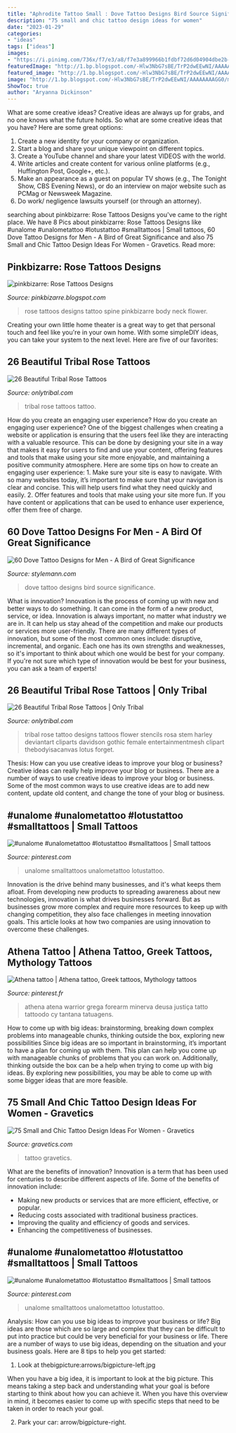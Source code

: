 ```yaml
---
title: "Aphrodite Tattoo Small : Dove Tattoo Designs Bird Source Significance"
description: "75 small and chic tattoo design ideas for women"
date: "2023-01-29"
categories:
- "ideas"
tags: ["ideas"]
images:
- "https://i.pinimg.com/736x/f7/e3/a8/f7e3a899966b1fdbf72d6d04904dbe2b--zeus-tattoo-athena-tattoo.jpg"
featuredImage: "http://1.bp.blogspot.com/-Hlw3NbG7sBE/TrP2dwEEwNI/AAAAAAAAGG0/mhTrivzVte0/s1600/2011-rose-tattoos-on-back-body.jpg"
featured_image: "http://1.bp.blogspot.com/-Hlw3NbG7sBE/TrP2dwEEwNI/AAAAAAAAGG0/mhTrivzVte0/s1600/2011-rose-tattoos-on-back-body.jpg"
image: "http://1.bp.blogspot.com/-Hlw3NbG7sBE/TrP2dwEEwNI/AAAAAAAAGG0/mhTrivzVte0/s1600/2011-rose-tattoos-on-back-body.jpg"
ShowToc: true
author: "Aryanna Dickinson"
---
```



What are some creative ideas?
Creative ideas are always up for grabs, and no one knows what the future holds. So what are some creative ideas that you have? Here are some great options: 
1. Create a new identity for your company or organization.
2. Start a blog and share your unique viewpoint on different topics.
3. Create a YouTube channel and share your latest VIDEOS with the world. 
4. Write articles and create content for various online platforms (e.g., Huffington Post, Google+, etc.). 
5. Make an appearance as a guest on popular TV shows (e.g., The Tonight Show, CBS Evening News), or do an interview on major website such as PCMag or Newsweek Magazine. 
6. Do work/ negligence lawsuits yourself (or through an attorney).

	

		
searching about pinkbizarre: Rose Tattoos Designs you've came to the right place. We have 8 Pics about pinkbizarre: Rose Tattoos Designs like #unalome #unalometattoo #lotustattoo #smalltattoos | Small tattoos, 60 Dove Tattoo Designs for Men - A Bird of Great Significance and also 75 Small and Chic Tattoo Design Ideas For Women - Gravetics. Read more:
		
    
## Pinkbizarre: Rose Tattoos Designs

<img loading=lazy src="http://1.bp.blogspot.com/-Hlw3NbG7sBE/TrP2dwEEwNI/AAAAAAAAGG0/mhTrivzVte0/s1600/2011-rose-tattoos-on-back-body.jpg" onerror="this.onerror=null;this.src='https://tse1.mm.bing.net/th?id=OIP.Btj6oQirZWC9UQu7vscigQAAAA&amp;pid=15.1';" alt="pinkbizarre: Rose Tattoos Designs">

_Source: pinkbizarre.blogspot.com_

>rose tattoos designs tattoo spine pinkbizarre body neck flower. 

	

Creating your own little home theater is a great way to get that personal touch and feel like you're in your own home. With some simpleDIY ideas, you can take your system to the next level. Here are five of our favorites: 

    
## 26 Beautiful Tribal Rose Tattoos

<img loading=lazy src="http://www.onlytribal.com/wp-content/uploads/2015/12/Rose-Tattoo-Tribal.jpg" onerror="this.onerror=null;this.src='https://tse4.mm.bing.net/th?id=OIP.o8awhXVucoK0puFevF0DwQHaMY&amp;pid=15.1';" alt="26 Beautiful Tribal Rose Tattoos">

_Source: onlytribal.com_

>tribal rose tattoos tattoo. 

	

How do you create an engaging user experience?
How do you create an engaging user experience? One of the biggest challenges when creating a website or application is ensuring that the users feel like they are interacting with a valuable resource. This can be done by designing your site in a way that makes it easy for users to find and use your content, offering features and tools that make using your site more enjoyable, and maintaining a positive community atmosphere. Here are some tips on how to create an engaging user experience: 1. Make sure your site is easy to navigate. With so many websites today, it’s important to make sure that your navigation is clear and concise. This will help users find what they need quickly and easily. 2. Offer features and tools that make using your site more fun. If you have content or applications that can be used to enhance user experience, offer them free of charge.

    
## 60 Dove Tattoo Designs For Men - A Bird Of Great Significance

<img loading=lazy src="http://stylemann.com/wp-content/uploads/2016/11/Dove-Tattoo-18-650x650.jpg" onerror="this.onerror=null;this.src='https://tse4.mm.bing.net/th?id=OIP.kXMaHzMnJRkctsLFsw0vnwHaHa&amp;pid=15.1';" alt="60 Dove Tattoo Designs for Men - A Bird of Great Significance">

_Source: stylemann.com_

>dove tattoo designs bird source significance. 

	

What is innovation?
Innovation is the process of coming up with new and better ways to do something. It can come in the form of a new product, service, or idea. Innovation is always important, no matter what industry we are in. It can help us stay ahead of the competition and make our products or services more user-friendly.
There are many different types of innovation, but some of the most common ones include: disruptive, incremental, and organic. Each one has its own strengths and weaknesses, so it's important to think about which one would be best for your company. If you're not sure which type of innovation would be best for your business, you can ask a team of experts!

    
## 26 Beautiful Tribal Rose Tattoos | Only Tribal

<img loading=lazy src="https://www.onlytribal.com/wp-content/uploads/2015/12/Tribal-Tattoo-Rose.jpg" onerror="this.onerror=null;this.src='https://tse3.mm.bing.net/th?id=OIP.9lbfk4CikaqbeCjeQIQrXgHaMO&amp;pid=15.1';" alt="26 Beautiful Tribal Rose Tattoos | Only Tribal">

_Source: onlytribal.com_

>tribal rose tattoo designs tattoos flower stencils rosa stem harley deviantart cliparts davidson gothic female entertainmentmesh clipart thebodyisacanvas lotus forget. 

	

Thesis: How can you use creative ideas to improve your blog or business?
Creative ideas can really help improve your blog or business. There are a number of ways to use creative ideas to improve your blog or business. Some of the most common ways to use creative ideas are to add new content, update old content, and change the tone of your blog or business.

    
## #unalome #unalometattoo #lotustattoo #smalltattoos | Small Tattoos

<img loading=lazy src="https://i.pinimg.com/736x/4d/1f/cc/4d1fcc2c921f1909bfd36a32c74a6b40.jpg" onerror="this.onerror=null;this.src='https://tse2.mm.bing.net/th?id=OIP.bS2D3MJjvjBVtlAKYz6Y2gHaHP&amp;pid=15.1';" alt="#unalome #unalometattoo #lotustattoo #smalltattoos | Small tattoos">

_Source: pinterest.com_

>unalome smalltattoos unalometattoo lotustattoo. 

	

Innovation is the drive behind many businesses, and it's what keeps them afloat. From developing new products to spreading awareness about new technologies, innovation is what drives businesses forward. But as businesses grow more complex and require more resources to keep up with changing competition, they also face challenges in meeting innovation goals. This article looks at how two companies are using innovation to overcome these challenges.

    
## Athena Tattoo | Athena Tattoo, Greek Tattoos, Mythology Tattoos

<img loading=lazy src="https://i.pinimg.com/736x/f7/e3/a8/f7e3a899966b1fdbf72d6d04904dbe2b--zeus-tattoo-athena-tattoo.jpg" onerror="this.onerror=null;this.src='https://tse3.mm.bing.net/th?id=OIP.Wake8mhp9zK-CCwrEtUS9QHaKS&amp;pid=15.1';" alt="Athena tattoo | Athena tattoo, Greek tattoos, Mythology tattoos">

_Source: pinterest.fr_

>athena atena warrior grega forearm minerva deusa justiça tatto tattoodo cy tantana tatuagens. 

	

How to come up with big ideas: brainstorming, breaking down complex problems into manageable chunks, thinking outside the box, exploring new possibilities
Since big ideas are so important in brainstorming, it’s important to have a plan for coming up with them. This plan can help you come up with manageable chunks of problems that you can work on. Additionally, thinking outside the box can be a help when trying to come up with big ideas. By exploring new possibilities, you may be able to come up with some bigger ideas that are more feasible.

    
## 75 Small And Chic Tattoo Design Ideas For Women - Gravetics

<img loading=lazy src="http://www.gravetics.com/wp-content/uploads/2016/11/Small-Tattoo-Ideas32.jpg" onerror="this.onerror=null;this.src='https://tse4.mm.bing.net/th?id=OIP.zxY-5ocoIZ-cE0V8u4tWgwHaJ4&amp;pid=15.1';" alt="75 Small and Chic Tattoo Design Ideas For Women - Gravetics">

_Source: gravetics.com_

>tattoo gravetics. 

	

What are the benefits of innovation?
Innovation is a term that has been used for centuries to describe different aspects of life. Some of the benefits of innovation include: 
- Making new products or services that are more efficient, effective, or popular.
- Reducing costs associated with traditional business practices.
- Improving the quality and efficiency of goods and services. 
- Enhancing the competitiveness of businesses.

    
## #unalome #unalometattoo #lotustattoo #smalltattoos | Small Tattoos

<img loading=lazy src="https://i.pinimg.com/originals/4d/1f/cc/4d1fcc2c921f1909bfd36a32c74a6b40.jpg" onerror="this.onerror=null;this.src='https://tse4.mm.bing.net/th?id=OIP.DYH6VSQANl7RlHlQtqeEngHaHP&amp;pid=15.1';" alt="#unalome #unalometattoo #lotustattoo #smalltattoos | Small tattoos">

_Source: pinterest.com_

>unalome smalltattoos unalometattoo lotustattoo. 

	

Analysis: How can you use big ideas to improve your business or life?
Big ideas are those which are so large and complex that they can be difficult to put into practice but could be very beneficial for your business or life. There are a number of ways to use big ideas, depending on the situation and your business goals. Here are 8 tips to help you get started:
1. Look at thebigpicture:arrows/bigpicture-left.jpg

When you have a big idea, it is important to look at the big picture. This means taking a step back and understanding what your goal is before starting to think about how you can achieve it. When you have this overview in mind, it becomes easier to come up with specific steps that need to be taken in order to reach your goal.

2. Park your car: arrow/bigpicture-right.

